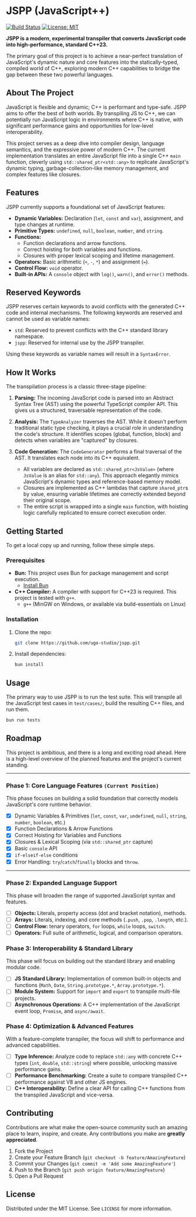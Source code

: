 # JSPP (JavaScript++)

[![Build Status](https://img.shields.io/badge/build-passing-brightgreen)](https://github.com/ugo-studio/jspp)
[![License: MIT](https://img.shields.io/badge/License-MIT-yellow.svg)](https://opensource.org/licenses/MIT)

**JSPP is a modern, experimental transpiler that converts JavaScript code into high-performance, standard C++23.**

The primary goal of this project is to achieve a near-perfect translation of JavaScript's dynamic nature and core features into the statically-typed, compiled world of C++, exploring modern C++ capabilities to bridge the gap between these two powerful languages.

## About The Project

JavaScript is flexible and dynamic; C++ is performant and type-safe. JSPP aims to offer the best of both worlds. By transpiling JS to C++, we can potentially run JavaScript logic in environments where C++ is native, with significant performance gains and opportunities for low-level interoperability.

This project serves as a deep dive into compiler design, language semantics, and the expressive power of modern C++. The current implementation translates an entire JavaScript file into a single C++ `main` function, cleverly using `std::shared_ptr<std::any>` to replicate JavaScript's dynamic typing, garbage-collection-like memory management, and complex features like closures.

## Features

JSPP currently supports a foundational set of JavaScript features:

- **Dynamic Variables:** Declaration (`let`, `const` and `var`), assignment, and type changes at runtime.
- **Primitive Types:** `undefined`, `null`, `boolean`, `number`, and `string`.
- **Functions:**
  - Function declarations and arrow functions.
  - Correct hoisting for both variables and functions.
  - Closures with proper lexical scoping and lifetime management.
- **Operators:** Basic arithmetic (`+`, `-`, `*`) and assignment (`=`).
- **Control Flow:** `void` operator.
- **Built-in APIs:** A `console` object with `log()`, `warn()`, and `error()` methods.

## Reserved Keywords

JSPP reserves certain keywords to avoid conflicts with the generated C++ code and internal mechanisms. The following keywords are reserved and cannot be used as variable names:

- `std`: Reserved to prevent conflicts with the C++ standard library namespace.
- `jspp`: Reserved for internal use by the JSPP transpiler.

Using these keywords as variable names will result in a `SyntaxError`.

## How It Works

The transpilation process is a classic three-stage pipeline:

1.  **Parsing:** The incoming JavaScript code is parsed into an Abstract Syntax Tree (AST) using the powerful TypeScript compiler API. This gives us a structured, traversable representation of the code.

2.  **Analysis:** The `TypeAnalyzer` traverses the AST. While it doesn't perform traditional static type checking, it plays a crucial role in understanding the code's structure. It identifies scopes (global, function, block) and detects when variables are "captured" by closures.

3.  **Code Generation:** The `CodeGenerator` performs a final traversal of the AST. It translates each node into its C++ equivalent.
    - All variables are declared as `std::shared_ptr<JsValue>` (where `JsValue` is an alias for `std::any`). This approach elegantly mimics JavaScript's dynamic types and reference-based memory model.
    - Closures are implemented as C++ lambdas that capture `shared_ptr`s by value, ensuring variable lifetimes are correctly extended beyond their original scope.
    - The entire script is wrapped into a single `main` function, with hoisting logic carefully replicated to ensure correct execution order.

## Getting Started

To get a local copy up and running, follow these simple steps.

### Prerequisites

- **Bun:** This project uses Bun for package management and script execution.
  - [Install Bun](https://bun.sh/docs/installation)
- **C++ Compiler:** A compiler with support for C++23 is required. This project is tested with `g++`.
  - `g++` (MinGW on Windows, or available via build-essentials on Linux)

### Installation

1.  Clone the repo:
    ```sh
    git clone https://github.com/ugo-studio/jspp.git
    ```
2.  Install dependencies:
    ```sh
    bun install
    ```

## Usage

The primary way to use JSPP is to run the test suite. This will transpile all the JavaScript test cases in `test/cases/`, build the resulting C++ files, and run them.

```sh
bun run tests
```

## Roadmap

This project is ambitious, and there is a long and exciting road ahead. Here is a high-level overview of the planned features and the project's current standing.

---

### **Phase 1: Core Language Features** `(Current Position)`

This phase focuses on building a solid foundation that correctly models JavaScript's core runtime behavior.

- [x] Dynamic Variables & Primitives (`let`, `const`, `var`, `undefined`, `null`, `string`, `number`, `boolean`, etc.)
- [x] Function Declarations & Arrow Functions
- [x] Correct Hoisting for Variables and Functions
- [x] Closures & Lexical Scoping (via `std::shared_ptr` capture)
- [x] Basic `console` API
- [x] `if-elseif-else` conditions
- [x] Error Handling: `try`/`catch`/`finally` blocks and `throw`.

---

### **Phase 2: Expanded Language Support**

This phase will broaden the range of supported JavaScript syntax and features.

- [ ] **Objects:** Literals, property access (dot and bracket notation), methods.
- [ ] **Arrays:** Literals, indexing, and core methods (`.push`, `.pop`, `.length`, etc.).
- [ ] **Control Flow:** tenary operators, `for` loops, `while` loops, `switch`.
- [ ] **Operators:** Full suite of arithmetic, logical, and comparison operators.

### **Phase 3: Interoperability & Standard Library**

This phase will focus on building out the standard library and enabling modular code.

- [ ] **JS Standard Library:** Implementation of common built-in objects and functions (`Math`, `Date`, `String.prototype.*`, `Array.prototype.*`).
- [ ] **Module System:** Support for `import` and `export` to transpile multi-file projects.
- [ ] **Asynchronous Operations:** A C++ implementation of the JavaScript event loop, `Promise`, and `async/await`.

### **Phase 4: Optimization & Advanced Features**

With a feature-complete transpiler, the focus will shift to performance and advanced capabilities.

- [ ] **Type Inference:** Analyze code to replace `std::any` with concrete C++ types (`int`, `double`, `std::string`) where possible, unlocking massive performance gains.
- [ ] **Performance Benchmarking:** Create a suite to compare transpiled C++ performance against V8 and other JS engines.
- [ ] **C++ Interoperability:** Define a clear API for calling C++ functions from the transpiled JavaScript and vice-versa.

## Contributing

Contributions are what make the open-source community such an amazing place to learn, inspire, and create. Any contributions you make are **greatly appreciated**.

1.  Fork the Project
2.  Create your Feature Branch (`git checkout -b feature/AmazingFeature`)
3.  Commit your Changes (`git commit -m 'Add some AmazingFeature'`)
4.  Push to the Branch (`git push origin feature/AmazingFeature`)
5.  Open a Pull Request

## License

Distributed under the MIT License. See `LICENSE` for more information.
